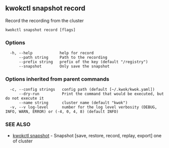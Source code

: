 ## kwokctl snapshot record

Record the recording from the cluster

```
kwokctl snapshot record [flags]
```

### Options

```
  -h, --help            help for record
      --path string     Path to the recording
      --prefix string   prefix of the key (default "/registry")
      --snapshot        Only save the snapshot
```

### Options inherited from parent commands

```
  -c, --config strings   config path (default [~/.kwok/kwok.yaml])
      --dry-run          Print the command that would be executed, but do not execute it
      --name string      cluster name (default "kwok")
  -v, --v log-level      number for the log level verbosity (DEBUG, INFO, WARN, ERROR) or (-4, 0, 4, 8) (default INFO)
```

### SEE ALSO

* [kwokctl snapshot](kwokctl_snapshot.md)	 - Snapshot [save, restore, record, replay, export] one of cluster


